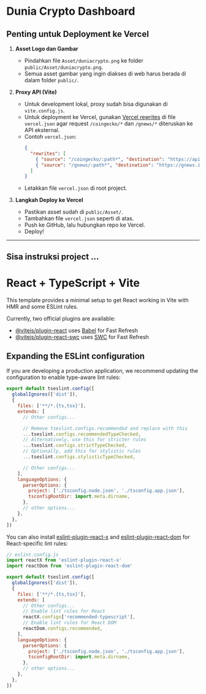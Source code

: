 # Dunia Crypto Dashboard

## Penting untuk Deployment ke Vercel

1. **Asset Logo dan Gambar**
   - Pindahkan file `Asset/duniacrypto.png` ke folder `public/Asset/duniacrypto.png`.
   - Semua asset gambar yang ingin diakses di web harus berada di dalam folder `public/`.

2. **Proxy API (Vite)**
   - Untuk development lokal, proxy sudah bisa digunakan di `vite.config.js`.
   - Untuk deployment ke Vercel, gunakan [Vercel rewrites](https://vercel.com/docs/projects/project-configuration#project-configuration/rewrites) di file `vercel.json` agar request `/coingecko/*` dan `/gnews/*` diteruskan ke API eksternal.
   - Contoh `vercel.json`:
     ```json
     {
       "rewrites": [
         { "source": "/coingecko/:path*", "destination": "https://api.coingecko.com/:path*" },
         { "source": "/gnews/:path*", "destination": "https://gnews.io/:path*" }
       ]
     }
     ```
   - Letakkan file `vercel.json` di root project.

3. **Langkah Deploy ke Vercel**
   - Pastikan asset sudah di `public/Asset/`.
   - Tambahkan file `vercel.json` seperti di atas.
   - Push ke GitHub, lalu hubungkan repo ke Vercel.
   - Deploy!

---

## Sisa instruksi project ...

# React + TypeScript + Vite

This template provides a minimal setup to get React working in Vite with HMR and some ESLint rules.

Currently, two official plugins are available:

- [@vitejs/plugin-react](https://github.com/vitejs/vite-plugin-react/blob/main/packages/plugin-react) uses [Babel](https://babeljs.io/) for Fast Refresh
- [@vitejs/plugin-react-swc](https://github.com/vitejs/vite-plugin-react/blob/main/packages/plugin-react-swc) uses [SWC](https://swc.rs/) for Fast Refresh

## Expanding the ESLint configuration

If you are developing a production application, we recommend updating the configuration to enable type-aware lint rules:

```js
export default tseslint.config([
  globalIgnores(['dist']),
  {
    files: ['**/*.{ts,tsx}'],
    extends: [
      // Other configs...

      // Remove tseslint.configs.recommended and replace with this
      ...tseslint.configs.recommendedTypeChecked,
      // Alternatively, use this for stricter rules
      ...tseslint.configs.strictTypeChecked,
      // Optionally, add this for stylistic rules
      ...tseslint.configs.stylisticTypeChecked,

      // Other configs...
    ],
    languageOptions: {
      parserOptions: {
        project: ['./tsconfig.node.json', './tsconfig.app.json'],
        tsconfigRootDir: import.meta.dirname,
      },
      // other options...
    },
  },
])
```

You can also install [eslint-plugin-react-x](https://github.com/Rel1cx/eslint-react/tree/main/packages/plugins/eslint-plugin-react-x) and [eslint-plugin-react-dom](https://github.com/Rel1cx/eslint-react/tree/main/packages/plugins/eslint-plugin-react-dom) for React-specific lint rules:

```js
// eslint.config.js
import reactX from 'eslint-plugin-react-x'
import reactDom from 'eslint-plugin-react-dom'

export default tseslint.config([
  globalIgnores(['dist']),
  {
    files: ['**/*.{ts,tsx}'],
    extends: [
      // Other configs...
      // Enable lint rules for React
      reactX.configs['recommended-typescript'],
      // Enable lint rules for React DOM
      reactDom.configs.recommended,
    ],
    languageOptions: {
      parserOptions: {
        project: ['./tsconfig.node.json', './tsconfig.app.json'],
        tsconfigRootDir: import.meta.dirname,
      },
      // other options...
    },
  },
])
```
